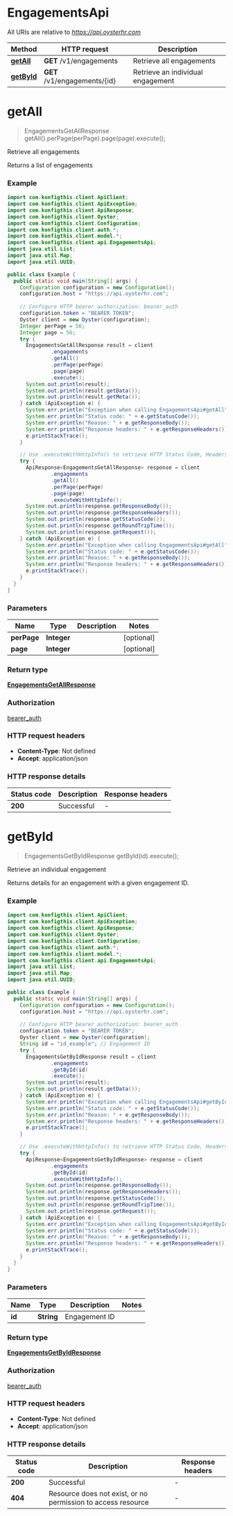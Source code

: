 # EngagementsApi

All URIs are relative to *https://api.oysterhr.com*

| Method | HTTP request | Description |
|------------- | ------------- | -------------|
| [**getAll**](EngagementsApi.md#getAll) | **GET** /v1/engagements | Retrieve all engagements |
| [**getById**](EngagementsApi.md#getById) | **GET** /v1/engagements/{id} | Retrieve an individual engagement |


<a name="getAll"></a>
# **getAll**
> EngagementsGetAllResponse getAll().perPage(perPage).page(page).execute();

Retrieve all engagements

Returns a list of engagements

### Example
```java
import com.konfigthis.client.ApiClient;
import com.konfigthis.client.ApiException;
import com.konfigthis.client.ApiResponse;
import com.konfigthis.client.Oyster;
import com.konfigthis.client.Configuration;
import com.konfigthis.client.auth.*;
import com.konfigthis.client.model.*;
import com.konfigthis.client.api.EngagementsApi;
import java.util.List;
import java.util.Map;
import java.util.UUID;

public class Example {
  public static void main(String[] args) {
    Configuration configuration = new Configuration();
    configuration.host = "https://api.oysterhr.com";
    
    // Configure HTTP bearer authorization: bearer_auth
    configuration.token = "BEARER TOKEN";
    Oyster client = new Oyster(configuration);
    Integer perPage = 56;
    Integer page = 56;
    try {
      EngagementsGetAllResponse result = client
              .engagements
              .getAll()
              .perPage(perPage)
              .page(page)
              .execute();
      System.out.println(result);
      System.out.println(result.getData());
      System.out.println(result.getMeta());
    } catch (ApiException e) {
      System.err.println("Exception when calling EngagementsApi#getAll");
      System.err.println("Status code: " + e.getStatusCode());
      System.err.println("Reason: " + e.getResponseBody());
      System.err.println("Response headers: " + e.getResponseHeaders());
      e.printStackTrace();
    }

    // Use .executeWithHttpInfo() to retrieve HTTP Status Code, Headers and Request
    try {
      ApiResponse<EngagementsGetAllResponse> response = client
              .engagements
              .getAll()
              .perPage(perPage)
              .page(page)
              .executeWithHttpInfo();
      System.out.println(response.getResponseBody());
      System.out.println(response.getResponseHeaders());
      System.out.println(response.getStatusCode());
      System.out.println(response.getRoundTripTime());
      System.out.println(response.getRequest());
    } catch (ApiException e) {
      System.err.println("Exception when calling EngagementsApi#getAll");
      System.err.println("Status code: " + e.getStatusCode());
      System.err.println("Reason: " + e.getResponseBody());
      System.err.println("Response headers: " + e.getResponseHeaders());
      e.printStackTrace();
    }
  }
}

```

### Parameters

| Name | Type | Description  | Notes |
|------------- | ------------- | ------------- | -------------|
| **perPage** | **Integer**|  | [optional] |
| **page** | **Integer**|  | [optional] |

### Return type

[**EngagementsGetAllResponse**](EngagementsGetAllResponse.md)

### Authorization

[bearer_auth](../README.md#bearer_auth)

### HTTP request headers

 - **Content-Type**: Not defined
 - **Accept**: application/json

### HTTP response details
| Status code | Description | Response headers |
|-------------|-------------|------------------|
| **200** | Successful |  -  |

<a name="getById"></a>
# **getById**
> EngagementsGetByIdResponse getById(id).execute();

Retrieve an individual engagement

Returns details for an engagement with a given engagement ID.

### Example
```java
import com.konfigthis.client.ApiClient;
import com.konfigthis.client.ApiException;
import com.konfigthis.client.ApiResponse;
import com.konfigthis.client.Oyster;
import com.konfigthis.client.Configuration;
import com.konfigthis.client.auth.*;
import com.konfigthis.client.model.*;
import com.konfigthis.client.api.EngagementsApi;
import java.util.List;
import java.util.Map;
import java.util.UUID;

public class Example {
  public static void main(String[] args) {
    Configuration configuration = new Configuration();
    configuration.host = "https://api.oysterhr.com";
    
    // Configure HTTP bearer authorization: bearer_auth
    configuration.token = "BEARER TOKEN";
    Oyster client = new Oyster(configuration);
    String id = "id_example"; // Engagement ID
    try {
      EngagementsGetByIdResponse result = client
              .engagements
              .getById(id)
              .execute();
      System.out.println(result);
      System.out.println(result.getData());
    } catch (ApiException e) {
      System.err.println("Exception when calling EngagementsApi#getById");
      System.err.println("Status code: " + e.getStatusCode());
      System.err.println("Reason: " + e.getResponseBody());
      System.err.println("Response headers: " + e.getResponseHeaders());
      e.printStackTrace();
    }

    // Use .executeWithHttpInfo() to retrieve HTTP Status Code, Headers and Request
    try {
      ApiResponse<EngagementsGetByIdResponse> response = client
              .engagements
              .getById(id)
              .executeWithHttpInfo();
      System.out.println(response.getResponseBody());
      System.out.println(response.getResponseHeaders());
      System.out.println(response.getStatusCode());
      System.out.println(response.getRoundTripTime());
      System.out.println(response.getRequest());
    } catch (ApiException e) {
      System.err.println("Exception when calling EngagementsApi#getById");
      System.err.println("Status code: " + e.getStatusCode());
      System.err.println("Reason: " + e.getResponseBody());
      System.err.println("Response headers: " + e.getResponseHeaders());
      e.printStackTrace();
    }
  }
}

```

### Parameters

| Name | Type | Description  | Notes |
|------------- | ------------- | ------------- | -------------|
| **id** | **String**| Engagement ID | |

### Return type

[**EngagementsGetByIdResponse**](EngagementsGetByIdResponse.md)

### Authorization

[bearer_auth](../README.md#bearer_auth)

### HTTP request headers

 - **Content-Type**: Not defined
 - **Accept**: application/json

### HTTP response details
| Status code | Description | Response headers |
|-------------|-------------|------------------|
| **200** | Successful |  -  |
| **404** | Resource does not exist, or no permission to access resource |  -  |

